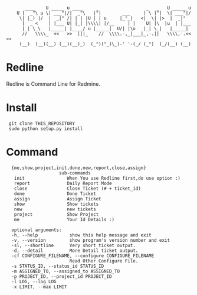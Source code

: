
           ____    U _____ u ____     _                  _   _   U _____ u 
        U |  _"\ u \| ___"|/|  _"\   |"|        ___     | \ |"|  \| ___"|/ 
         \| |_) |/  |  _|" /| | | |U | | u     |_"_|   <|  \| |>  |  _|"   
          |  _ <    | |___ U| |_| |\\\\| |/__     | |    U| |\  |u  | |___   
          |_| \_\   |_____| |____/ u |_____|  U/| |\u   |_| \_|   |_____|  
          //   \\\\_  <<   >>  |||_    //  \\\\.-,_|___|_,-.||   \\\\,-.<<   >>  
         (__)  (__)(__) (__)(__)_)  (_")("_)\_)-' '-(_/ (_")  (_/(__) (__)

Redline
=======
Redline is Command Line for Redmine.

Install
=======

     git clone THIS_REPOSITORY
     sudo python setup.py install

Command
=======

      {me,show,project,init,done,new,report,close,assign}
                        sub-commands
       init                When You use Redline first,do use option :)
       report              Daily Report Mode
       close               Close Ticket (# + ticket_id)
       done                Done Ticket
       assign              Assign Ticket
       show                Show tickets
       new                 new tickets
       project             Show Project
       me                  Your Id Details :)

      optional arguments:
      -h, --help            show this help message and exit
      -v, --version         show program's version number and exit
      -sl, --shortline      Very short ticket output.
      -d, --detail          More Detail ticket output.
      -cf CONFIGURE_FILENAME, --configure CONFIGURE_FILENAME
                            Read Other Configure File.
      -s STATUS_ID, --status_id STATUS_ID
      -m ASSIGNED_TO, --assigned_to ASSIGNED_TO
      -p PROJECT_ID, --project_id PROJECT_ID
      -l LOG, --log LOG
      -x LIMIT, --max LIMIT

